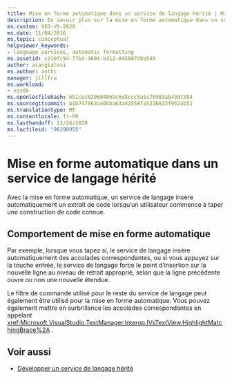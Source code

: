 ```yaml
---
title: Mise en forme automatique dans un service de langage hérité | Microsoft Docs
description: En savoir plus sur la mise en forme automatique dans un service de langage hérité, qui insère automatiquement un extrait de code lorsque vous commencez à taper une construction de code connue.
ms.custom: SEO-VS-2020
ms.date: 11/04/2016
ms.topic: conceptual
helpviewer_keywords:
- language services, automatic formatting
ms.assetid: c210fc94-77bd-4694-b312-045087d8a549
author: acangialosi
ms.author: anthc
manager: jillfra
ms.workload:
- vssdk
ms.openlocfilehash: 651cecb20604069c6e8ccc5a5c7b983ab43d7384
ms.sourcegitcommit: b1b747063ce0bba63ad2558fa521b823f952ab51
ms.translationtype: MT
ms.contentlocale: fr-FR
ms.lasthandoff: 11/26/2020
ms.locfileid: "96190055"
---
```

# <a name="automatic-formatting-in-a-legacy-language-service"></a>Mise en forme automatique dans un service de langage hérité
Avec la mise en forme automatique, un service de langage insère automatiquement un extrait de code lorsqu’un utilisateur commence à taper une construction de code connue.

## <a name="automatic-formatting-behavior"></a>Comportement de mise en forme automatique
 Par exemple, lorsque vous tapez *si*, le service de langage insère automatiquement des accolades correspondantes, ou si vous appuyez sur la touche entrée, le service de langage force le point d’insertion sur la nouvelle ligne au niveau de retrait approprié, selon que la ligne précédente ouvre ou non une nouvelle étendue.

 Le filtre de commande utilisé pour le reste du service de langage peut également être utilisé pour la mise en forme automatique. Vous pouvez également mettre en surbrillance les accolades correspondantes en appelant <xref:Microsoft.VisualStudio.TextManager.Interop.IVsTextView.HighlightMatchingBrace%2A> .

## <a name="see-also"></a>Voir aussi
- [Développer un service de langage hérité](../../extensibility/internals/developing-a-legacy-language-service.md)
